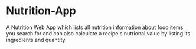 # Nutrition-App
<p>A Nutrition Web App which lists all nutrition information about food items you search for and can also calculate a recipe's nutrional value by listing its ingredients and quantity.</p>

